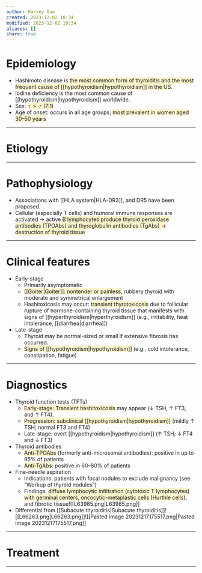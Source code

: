 ```yaml
---
author: Harvey Guo
created: 2023-12-02 10:34
modified: 2023-12-02 10:34
aliases: []
share: true
---
```

# Epidemiology
- Hashimoto disease is <span style="background:rgba(240, 200, 0, 0.2)">the most common form of thyroiditis and the most frequent cause of [[hypothyroidism|hypothyroidism]] in the US.</span>
- Iodine deficiency is the most common cause of [[hypothyroidism|hypothyroidism]] worldwide.
- Sex: <span style="background:rgba(240, 200, 0, 0.2)">♀ > ♂ (7:1)</span>
- Age of onset: occurs in all age groups; <span style="background:rgba(240, 200, 0, 0.2)">most prevalent in women aged 30–50 years</span>

---
# Etiology


---
# Pathophysiology
- Associations with [[HLA system|HLA-DR3]], and DR5 have been proposed.
- Cellular (especially T cells) and humoral immune responses are activated  → active <span style="background:rgba(240, 200, 0, 0.2)">B lymphocytes produce thyroid peroxidase antibodies (TPOAbs) and thyroglobulin antibodies (TgAbs) → destruction of thyroid tissue</span>

---
# Clinical features
- Early-stage
	- Primarily asymptomatic
	- <span style="background:rgba(240, 200, 0, 0.2)">[[Goiter|Goiter]]: nontender or painless</span>, rubbery thyroid with moderate and symmetrical enlargement
	- Hashitoxicosis may occur: <span style="background:rgba(240, 200, 0, 0.2)">transient thyrotoxicosis</span> due to follicular rupture of hormone-containing thyroid tissue that manifests with signs of [[hyperthyroidism|hyperthyroidism]] (e.g., irritability, heat intolerance, [[diarrhea|diarrhea]])
- Late-stage
	- Thyroid may be normal-sized or small if extensive fibrosis has occurred.
	- <span style="background:rgba(240, 200, 0, 0.2)">Signs of [[hypothyroidism|hypothyroidism]]</span> (e.g., cold intolerance, constipation, fatigue)

---
# Diagnostics
- Thyroid function tests (TFTs)
	- <span style="background:rgba(240, 200, 0, 0.2)">Early-stage: Transient hashitoxicosis</span> may appear (↓ TSH, ↑ FT3, and ↑ FT4).
	- <span style="background:rgba(240, 200, 0, 0.2)">Progression: subclinical [[hypothyroidism|hypothyroidism]]</span> (mildly ↑ TSH; normal FT3 and FT4) 
	- Late-stage: overt [[hypothyroidism|hypothyroidism]] (↑ TSH; ↓ FT4 and ↓ FT3)
- Thyroid antibodies
	- <span style="background:rgba(240, 200, 0, 0.2)">Anti-TPOAbs</span> (formerly anti-microsomal antibodies): positive in up to 95% of patients
	- <span style="background:rgba(240, 200, 0, 0.2)">Anti-TgAbs</span>: positive in 60–80% of patients
- Fine-needle aspiration
	- Indications: patients with focal nodules to exclude malignancy (see “Workup of thyroid nodules”)
	- Findings: <span style="background:rgba(240, 200, 0, 0.2)">diffuse lymphocytic infiltration (cytotoxic T lymphocytes) with germinal centers, oncocytic-metaplastic cells (Hurthle cells)</span>, and fibrotic tissue![[L63985.png|L63985.png]]
 - Differential from [[Subacute thyroiditis|Subacute thyroiditis]]![[L66263.png|L66263.png]]![[Pasted image 20231217175517.png|Pasted image 20231217175517.png]]

---
# Treatment


---

